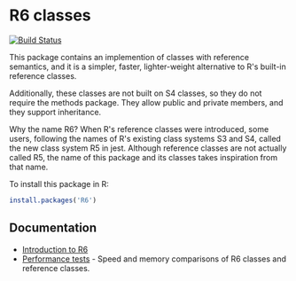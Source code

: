 R6 classes
===========

[![Build Status](https://travis-ci.org/wch/R6.png?branch=master)](https://travis-ci.org/wch/R6)

This package contains an implemention of classes with reference semantics, and it is a simpler, faster, lighter-weight alternative to R's built-in reference classes.

Additionally, these classes are not built on S4 classes, so they do not require the methods package. They allow public and private members, and they support inheritance.

Why the name R6? When R's reference classes were introduced, some users, following the names of R's existing class systems S3 and S4, called the new class system R5 in jest. Although reference classes are not actually called R5, the name of this package and its classes takes inspiration from that name.

To install this package in R:

```R
install.packages('R6')
```


## Documentation

* [Introduction to R6](http://cran.rstudio.com/web/packages/R6/vignettes/Introduction.html)
* [Performance tests](http://rpubs.com/wch/17459) - Speed and memory comparisons of R6 classes and reference classes.
